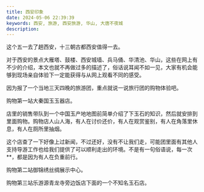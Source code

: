 ```yaml
---
title: 西安印象
date: 2024-05-06 22:39:39
keywords: 西安, 旅游, 西安旅游, 华山, 大唐不夜城
description: 
---
```


这个五一去了趟西安，十三朝古都西安值得一去。

对于西安的景点大雁塔、鼓楼、西安城墙、兵马俑、华清池、华山，这些在网上有不少的介绍，本文也就不再做过多的描述了，俗话说耳闻不如一见，大家有机会能够到现场亲自体验下一定能获得与从网上观看不同的感受。

因为报了一个当地三天四晚的旅游团，重点就说一说旅行团的购物体验吧。

购物第一站大秦国玉玉器店。

店里的销售带队到一个中国玉产地地图前简单介绍了下玉石的知识，然后就安排到里面购物。购物店人山人海，有人在讨价还价，有人在观赏鉴别，有人在角落里休息，有人在厕所里抽烟。

这个店查了一下好像上过新闻，不过还好，没有不让我们走，可能团里面有其他人支持导游工作也给我们提供了可以顺利走出的环境。不是有一句俗语说，每一次**，都是因为有人在负重前行。

购物第二站御锦绣丝绸展示中心。



购物第三站乐游源青龙寺旁边饭店下面的一个不知名玉石店。



